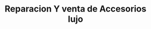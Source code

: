 ---
title: "Reparacion Y venta de Accesorios lujo"
url: /mercedario-pasto/reparacion-y-venta-de-accesorios-lujo/
shop: joyería
---